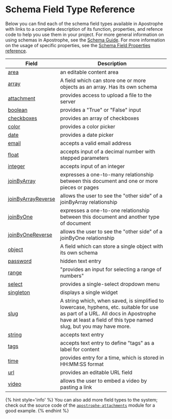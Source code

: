 # Schema Field Type Reference

Below you can find each of the schema field types available in Apostrophe with links to a complete description of its function, properties, and refence code to help you use them in your project. For more general information on using schemas in Apostrophe, see the [Schema Guide](/tutorials/schema-guide/schema-guide.md). For more information on the usage of specific properties, see the [Schema Field Properties reference](field-properties.md).

| Field | Description |
|-------|-------------|
|[area](/other/field-types/area.md) | an editable content area |
|[array](/other/field-types/array.md) | A field which can store one or more objects as an array. Has its own schema |
|[attachment](/other/field-types/attachment.md) | provides access to upload a file to the server |
|[boolean](/other/field-types/boolean.md) | provides a "True" or "False" input |
|[checkboxes](/other/field-types/checkbox.md) | provides an array of checkboxes |
|[color](/other/field-types/color.md) | provides a color picker | 
|[date](/other/field-types/date.md) | provides a date picker |
|[email](/other/field-types/email.md) | accepts a valid email address  |
|[float](/other/field-types/float.md) | accepts input of a decimal number with stepped parameters |
|[integer](/other/field-types/integer.md) | accepts input of an integer |
|[joinByArray](/other/field-types/joinByArray.md) | expresses a one-to-many relationship between this document and one or more pieces or pages |
|[joinByArrayReverse](/other/field-types/joinByArrayReverse.md) | allows the user to see the "other side" of a joinByArray relationship |
|[joinByOne](/other/field-types/joinByOne.md) | expresses a one-to-one relationship between this document and another type of document | 
|[joinByOneReverse](/other/field-types/joinByOneReverse.md) | allows the user to see the "other side" of a joinByOne relationship |
|[object](/other/field-types/object.md) | A field which can store a single object with its own schema | 
|[password](/other/field-types/password.md) | hidden text entry |
|[range](/other/field-types/range.md) | "provides an input for selecting a range of numbers" |
|[select](/other/field-types/select.md) | provides a single-select dropdown menu |
|[singleton](/other/field-types/singleton.md) | displays a single widget |
|[slug](/other/field-types/slug.md) | A string which, when saved, is simplified to lowercase, hyphens, etc. suitable for use as part of a URL. All docs in Apostrophe have at least a field of this type named slug, but you may have more. |
|[string](/other/field-types/string.md) | accepts text entry |
|[tags](/other/field-types/tags.md) | accepts text entry to define "tags" as a label for content |
|[time](/other/field-types/time.md) | provides entry for a time, which is stored in HH:MM:SS format |
|[url](/other/field-types/url.md) | provides an editable URL field | 
|[video](/other/field-types/video.md) | allows the user to embed a video by pasting a link |

{% hint style='info' %}
You can also add more field types to the system; check out the source code of the [`apostrophe-attachments`](https://github.com/apostrophecms/apostrophe/tree/master/lib/modules/apostrophe-attachments) module for a good example.
{% endhint %}

